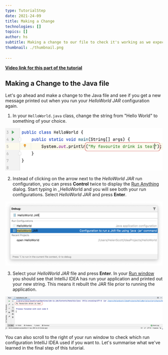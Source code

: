```yaml
---
type: TutorialStep
date: 2021-24-09
title: Making a Change 
technologies: []
topics: []
author: hs
subtitle: Making a change to our file to check it's working as we expect.
thumbnail: ./thumbnail.png

---
```


[**Video link for this part of the tutorial**](https://youtu.be/H_XxH66lm3U?start=747)

## Making a Change to the Java file

Let's go ahead and make a change to the Java file and see if you get a new message printed out when you run your _HelloWorld JAR_ configuration again.

1) In your `HelloWorld.java` class, change the string from "Hello World" to something of your choice.

![Changed Hello World string](changed-hello-world.png)

2) Instead of clicking on the arrow next to the _HelloWorld JAR_ run configuration, you can press **Control** twice to display the [Run Anything](https://www.jetbrains.com/help/idea/running-anything.html) dialog. Start typing in _HelloWorld and you will see both your run configurations. Select _HelloWorld JAR_ and press **Enter**. 

![Run anything dialog box with Hello World](run-anything.png)

3) Select your _HelloWorld JAR_ file and press **Enter**. In your [Run window](https://www.jetbrains.com/help/idea/run-tool-window.html) you should see that IntelliJ IDEA has run your application and printed out your new string. This means it rebuilt the JAR file prior to running the application.

![Run window showing new output](new-output-string.png)

You can also scroll to the right of your run window to check which run configuration IntelliJ IDEA used if you want to. Let's summarise what we've learned in the final step of this tutorial. 